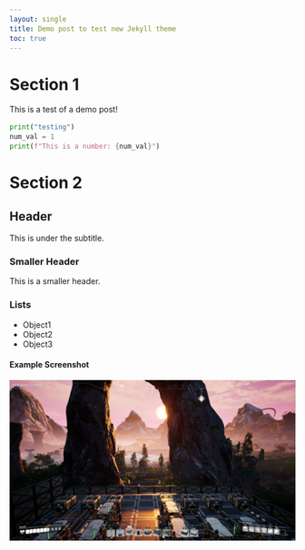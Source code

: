 ```yaml
---
layout: single
title: Demo post to test new Jekyll theme
toc: true
---
```


# Section 1
This is a test of a demo post!

```python
print("testing")
num_val = 1
print(f"This is a number: {num_val}")
```

# Section 2
## Header
This is under the subtitle.

### Smaller Header
This is a smaller header.

### Lists
* Object1
* Object2
* Object3

#### Example Screenshot
![A Pretty Example](../assets/posts/2019-04/example_screenshot.jpg)